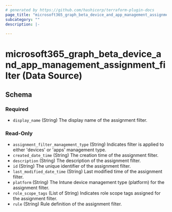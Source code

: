 ```yaml
---
# generated by https://github.com/hashicorp/terraform-plugin-docs
page_title: "microsoft365_graph_beta_device_and_app_management_assignment_filter Data Source - terraform-provider-microsoft365"
subcategory: ""
description: |-
  
---
```


# microsoft365_graph_beta_device_and_app_management_assignment_filter (Data Source)





<!-- schema generated by tfplugindocs -->
## Schema

### Required

- `display_name` (String) The display name of the assignment filter.

### Read-Only

- `assignment_filter_management_type` (String) Indicates filter is applied to either 'devices' or 'apps' management type.
- `created_date_time` (String) The creation time of the assignment filter.
- `description` (String) The description of the assignment filter.
- `id` (String) The unique identifier of the assignment filter.
- `last_modified_date_time` (String) Last modified time of the assignment filter.
- `platform` (String) The Intune device management type (platform) for the assignment filter.
- `role_scope_tags` (List of String) Indicates role scope tags assigned for the assignment filter.
- `rule` (String) Rule definition of the assignment filter.

